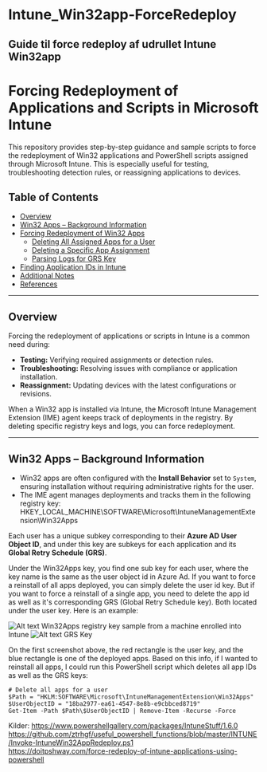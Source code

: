 # Intune_Win32app-ForceRedeploy
## Guide til force redeploy af udrullet Intune Win32app <br>


# Forcing Redeployment of Applications and Scripts in Microsoft Intune

This repository provides step-by-step guidance and sample scripts to force the redeployment of Win32 applications and PowerShell scripts assigned through Microsoft Intune. This is especially useful for testing, troubleshooting detection rules, or reassigning applications to devices.

## Table of Contents
- [Overview](#overview)
- [Win32 Apps – Background Information](#win32-apps--background-information)
- [Forcing Redeployment of Win32 Apps](#forcing-redeployment-of-win32-apps)
  - [Deleting All Assigned Apps for a User](#deleting-all-assigned-apps-for-a-user)
  - [Deleting a Specific App Assignment](#deleting-a-specific-app-assignment)
  - [Parsing Logs for GRS Key](#parsing-logs-for-grs-key)
- [Finding Application IDs in Intune](#finding-application-ids-in-intune)
- [Additional Notes](#additional-notes)
- [References](#references)

---

## Overview

Forcing the redeployment of applications or scripts in Intune is a common need during:
- **Testing:** Verifying required assignments or detection rules.
- **Troubleshooting:** Resolving issues with compliance or application installation.
- **Reassignment:** Updating devices with the latest configurations or revisions.

When a Win32 app is installed via Intune, the Microsoft Intune Management Extension (IME) agent keeps track of deployments in the registry. By deleting specific registry keys and logs, you can force redeployment.

---

## Win32 Apps – Background Information

- Win32 apps are often configured with the **Install Behavior** set to `System`, ensuring installation without requiring administrative rights for the user.
- The IME agent manages deployments and tracks them in the following registry key:
HKEY_LOCAL_MACHINE\SOFTWARE\Microsoft\IntuneManagementExtension\Win32Apps

Each user has a unique subkey corresponding to their **Azure AD User Object ID**, and under this key are subkeys for each application and its **Global Retry Schedule (GRS)**.

Under the Win32Apps key, you find one sub key for each user, where the key name is the same as the user object id in Azure Ad. If you want to force a reinstall of all apps deployed, you can simply delete the user id key. But if you want to force a reinstall of a single app, you need to delete the app id as well as it's corresponding GRS (Global Retry Schedule key). Both located under the user key. Here is an example:

![Alt text](https://www.deploymentresearch.com/wp-content/uploads/2021/12/UserGuidInWin32AppsKey.png)
Win32Apps registry key sample from a machine enrolled into Intune
![Alt text](https://www.deploymentresearch.com/wp-content/uploads/2022/07/image-2.png)
GRS Key

On the first screenshot above, the red rectangle is the user key, and the blue rectangle is one of the deployed apps. Based on this info, if I wanted to reinstall all apps, I could run this PowerShell script which deletes all app IDs as well as the GRS keys:



```
# Delete all apps for a user
$Path = "HKLM:SOFTWARE\Microsoft\IntuneManagementExtension\Win32Apps"
$UserObjectID = "18ba2977-ea61-4547-8e8b-e9cbbced8719"
Get-Item -Path $Path\$UserObjectID | Remove-Item -Recurse -Force
```


Kilder:
https://www.powershellgallery.com/packages/IntuneStuff/1.6.0
https://github.com/ztrhgf/useful_powershell_functions/blob/master/INTUNE/Invoke-IntuneWin32AppRedeploy.ps1 <br>
https://doitpshway.com/force-redeploy-of-intune-applications-using-powershell <br>
